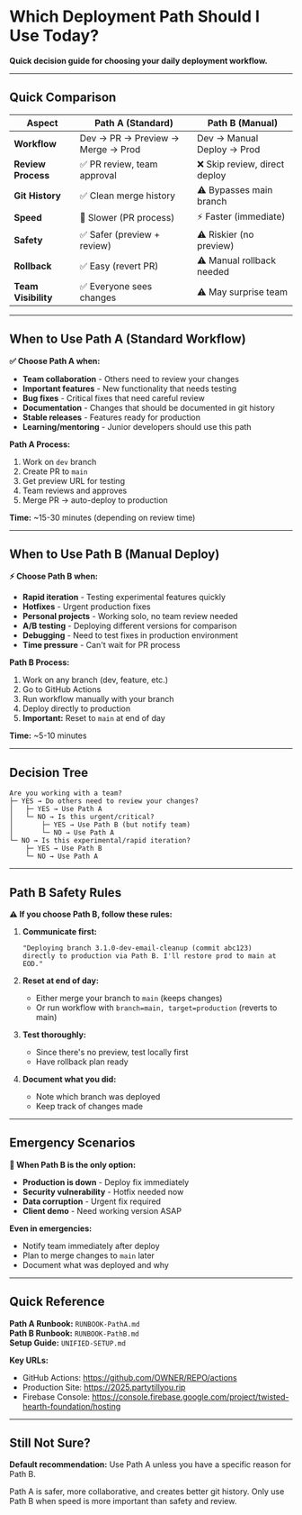 # Which Deployment Path Should I Use Today?

**Quick decision guide for choosing your daily deployment workflow.**

---

## Quick Comparison

| Aspect | Path A (Standard) | Path B (Manual) |
|--------|------------------|-----------------|
| **Workflow** | Dev → PR → Preview → Merge → Prod | Dev → Manual Deploy → Prod |
| **Review Process** | ✅ PR review, team approval | ❌ Skip review, direct deploy |
| **Git History** | ✅ Clean merge history | ⚠️ Bypasses main branch |
| **Speed** | 🐌 Slower (PR process) | ⚡ Faster (immediate) |
| **Safety** | ✅ Safer (preview + review) | ⚠️ Riskier (no preview) |
| **Rollback** | ✅ Easy (revert PR) | ⚠️ Manual rollback needed |
| **Team Visibility** | ✅ Everyone sees changes | ⚠️ May surprise team |

---

## When to Use Path A (Standard Workflow)

**✅ Choose Path A when:**

- **Team collaboration** - Others need to review your changes
- **Important features** - New functionality that needs testing
- **Bug fixes** - Critical fixes that need careful review
- **Documentation** - Changes that should be documented in git history
- **Stable releases** - Features ready for production
- **Learning/mentoring** - Junior developers should use this path

**Path A Process:**
1. Work on `dev` branch
2. Create PR to `main`
3. Get preview URL for testing
4. Team reviews and approves
5. Merge PR → auto-deploy to production

**Time:** ~15-30 minutes (depending on review time)

---

## When to Use Path B (Manual Deploy)

**⚡ Choose Path B when:**

- **Rapid iteration** - Testing experimental features quickly
- **Hotfixes** - Urgent production fixes
- **Personal projects** - Working solo, no team review needed
- **A/B testing** - Deploying different versions for comparison
- **Debugging** - Need to test fixes in production environment
- **Time pressure** - Can't wait for PR process

**Path B Process:**
1. Work on any branch (dev, feature, etc.)
2. Go to GitHub Actions
3. Run workflow manually with your branch
4. Deploy directly to production
5. **Important:** Reset to `main` at end of day

**Time:** ~5-10 minutes

---

## Decision Tree

```
Are you working with a team?
├─ YES → Do others need to review your changes?
│   ├─ YES → Use Path A
│   └─ NO → Is this urgent/critical?
│       ├─ YES → Use Path B (but notify team)
│       └─ NO → Use Path A
└─ NO → Is this experimental/rapid iteration?
    ├─ YES → Use Path B
    └─ NO → Use Path A
```

---

## Path B Safety Rules

**⚠️ If you choose Path B, follow these rules:**

1. **Communicate first:**
   ```
   "Deploying branch 3.1.0-dev-email-cleanup (commit abc123) 
   directly to production via Path B. I'll restore prod to main at EOD."
   ```

2. **Reset at end of day:**
   - Either merge your branch to `main` (keeps changes)
   - Or run workflow with `branch=main, target=production` (reverts to main)

3. **Test thoroughly:**
   - Since there's no preview, test locally first
   - Have rollback plan ready

4. **Document what you did:**
   - Note which branch was deployed
   - Keep track of changes made

---

## Emergency Scenarios

**🚨 When Path B is the only option:**

- **Production is down** - Deploy fix immediately
- **Security vulnerability** - Hotfix needed now
- **Data corruption** - Urgent fix required
- **Client demo** - Need working version ASAP

**Even in emergencies:**
- Notify team immediately after deploy
- Plan to merge changes to `main` later
- Document what was deployed and why

---

## Quick Reference

**Path A Runbook:** `RUNBOOK-PathA.md`  
**Path B Runbook:** `RUNBOOK-PathB.md`  
**Setup Guide:** `UNIFIED-SETUP.md`

**Key URLs:**
- GitHub Actions: https://github.com/OWNER/REPO/actions
- Production Site: https://2025.partytillyou.rip
- Firebase Console: https://console.firebase.google.com/project/twisted-hearth-foundation/hosting

---

## Still Not Sure?

**Default recommendation:** Use Path A unless you have a specific reason for Path B.

Path A is safer, more collaborative, and creates better git history. Only use Path B when speed is more important than safety and review.
